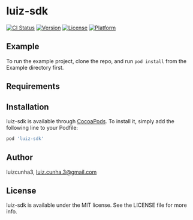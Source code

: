 # luiz-sdk

[![CI Status](https://img.shields.io/travis/luizcunha3/luiz-sdk.svg?style=flat)](https://travis-ci.org/luizcunha3/luiz-sdk)
[![Version](https://img.shields.io/cocoapods/v/luiz-sdk.svg?style=flat)](https://cocoapods.org/pods/luiz-sdk)
[![License](https://img.shields.io/cocoapods/l/luiz-sdk.svg?style=flat)](https://cocoapods.org/pods/luiz-sdk)
[![Platform](https://img.shields.io/cocoapods/p/luiz-sdk.svg?style=flat)](https://cocoapods.org/pods/luiz-sdk)

## Example

To run the example project, clone the repo, and run `pod install` from the Example directory first.

## Requirements

## Installation

luiz-sdk is available through [CocoaPods](https://cocoapods.org). To install
it, simply add the following line to your Podfile:

```ruby
pod 'luiz-sdk'
```

## Author

luizcunha3, luiz.cunha.3@gmail.com

## License

luiz-sdk is available under the MIT license. See the LICENSE file for more info.
